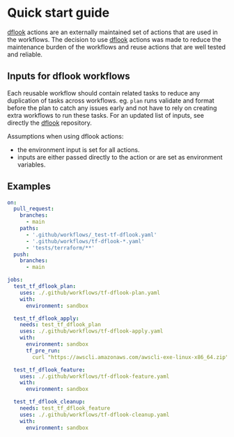 # Quick start guide
[dflook](https://github.com/dflook/terraform-github-actions) actions are an externally maintained set of actions that are used in the workflows.
The decision to use [dflook](https://github.com/dflook/terraform-github-actions) actions was made to reduce the maintenance burden of the workflows and reuse actions that are well tested and reliable.

## Inputs for dflook workflows

Each reusable workflow should contain related tasks to reduce any duplication of tasks across workflows. eg. `plan` runs validate and format before the plan to catch any issues early and not have to rely on creating extra workflows to run these tasks. For an updated list of inputs, see directly the [dflook](https://github.com/dflook/terraform-github-actions) repository.


Assumptions when using dflook actions:

- the environment input is set for all actions.
- inputs are either passed directly to the action or are set as environment variables.

## Examples 
```yaml
on:
  pull_request:
    branches:
      - main
    paths:
      - '.github/workflows/_test-tf-dflook.yaml'
      - '.github/workflows/tf-dflook-*.yaml'
      - 'tests/terraform/**'
  push:
    branches:
      - main

jobs:
  test_tf_dflook_plan:
    uses: ./.github/workflows/tf-dflook-plan.yaml
    with:
      environment: sandbox

  test_tf_dflook_apply:
    needs: test_tf_dflook_plan
    uses: ./.github/workflows/tf-dflook-apply.yaml
    with:
      environment: sandbox
      tf_pre_run:
        curl "https://awscli.amazonaws.com/awscli-exe-linux-x86_64.zip" -o "awscliv2.zip" && unzip -qq awscliv2.zip && ./aws/install

  test_tf_dflook_feature:
    uses: ./.github/workflows/tf-dflook-feature.yaml
    with:
      environment: sandbox

  test_tf_dflook_cleanup:
    needs: test_tf_dflook_feature
    uses: ./.github/workflows/tf-dflook-cleanup.yaml
    with:
      environment: sandbox
```

